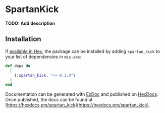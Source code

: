 # SpartanKick

**TODO: Add description**

## Installation

If [available in Hex](https://hex.pm/docs/publish), the package can be installed
by adding `spartan_kick` to your list of dependencies in `mix.exs`:

```elixir
def deps do
  [
    {:spartan_kick, "~> 0.1.0"}
  ]
end
```

Documentation can be generated with [ExDoc](https://github.com/elixir-lang/ex_doc)
and published on [HexDocs](https://hexdocs.pm). Once published, the docs can
be found at [https://hexdocs.pm/spartan_kick](https://hexdocs.pm/spartan_kick).

